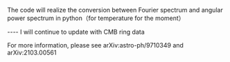 The code will realize the conversion between Fourier spectrum and angular power spectrum in python（for temperature for the moment）

---- I will continue to update with CMB ring data

For more information, please see arXiv:astro-ph/9710349 and arXiv:2103.00561 
